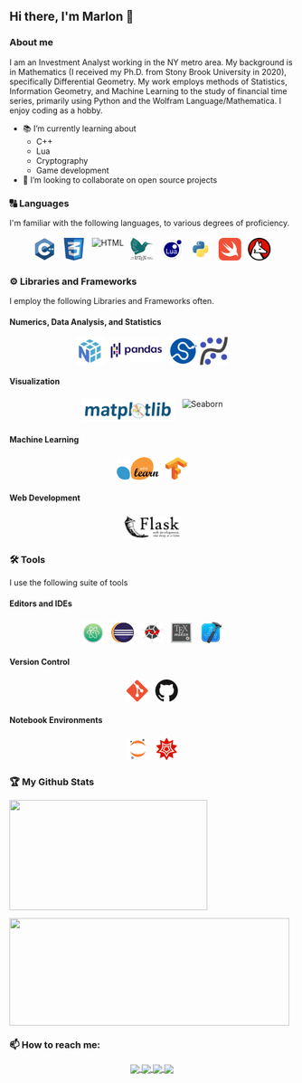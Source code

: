 <!--
**Marlon-Gomes/Marlon-Gomes** is a ✨ _special_ ✨ repository because its `README.md` (this file) appears on your GitHub profile.

Here are some ideas to get you started:

- 🔭 I’m currently working on ...
- 🌱 I’m currently learning ...
- 👯 I’m looking to collaborate on ...
- 🤔 I’m looking for help with ...
- 💬 Ask me about ...
- 📫 How to reach me: ...
- 😄 Pronouns: ...
- ⚡ Fun fact: ...
-->

## Hi there, I'm Marlon :wave:

### About me
I am an Investment Analyst working in the NY metro area. My background is in Mathematics (I received my Ph.D. from Stony Brook University in 2020), specifically Differential Geometry. My work employs methods of Statistics, Information Geometry, and Machine Learning to the study of financial time series, primarily using Python and the Wolfram Language/Mathematica. I enjoy coding as a hobby.

- :books: I’m currently learning about
    - C++
    - Lua
    - Cryptography
    - Game development
- :handshake: I’m looking to collaborate on open source projects


### :capital_abcd: Languages
I'm familiar with the following languages, to various degrees of proficiency.

<p align="center">
<img src="https://raw.githubusercontent.com/github/explore/180320cffc25f4ed1bbdfd33d4db3a66eeeeb358/topics/cpp/cpp.png" alt="CPP" height="40" style="vertical-align:top; margin:4px">
<img src="images/css.png" alt="CSS" height="40" style="vertical-align:top; margin:4px">
<img src="https://img.icons8.com/external-tal-revivo-shadow-tal-revivo/48/000000/external-html-5-is-a-software-solution-stack-that-defines-the-properties-and-behaviors-of-web-page-logo-shadow-tal-revivo.png" alt="HTML" height="40" style="vertical-align:top; margin:4px">
<img src="images/latex.png" alt="LaTeX" height="40" style="vertical-align:top; margin:4px">
<img src="https://raw.githubusercontent.com/github/explore/80688e429a7d4ef2fca1e82350fe8e3517d3494d/topics/lua/lua.png" alt = "Lua" height ="40" style = "vertical-align:top; margin:4px">
<img src="https://raw.githubusercontent.com/github/explore/80688e429a7d4ef2fca1e82350fe8e3517d3494d/topics/python/python.png" alt="Python" height="40" style="vertical-align:top; margin:4px">
<img src="https://raw.githubusercontent.com/github/explore/80688e429a7d4ef2fca1e82350fe8e3517d3494d/topics/swift/swift.png" alt="Swift" height="40" style="vertical-align:top; margin:4px">
<img src="images/Wolfram_Language_Logo_2016.svg" alt="Wolfram Language" height="40" style="vertical-align:top; margin:4px">
</p>

### :gear: Libraries and Frameworks

I employ the following Libraries and Frameworks often.

#### Numerics, Data Analysis, and Statistics
<p align="center">
    <img src="images/Numpy.svg" alt="Numpy" height="50" style="vertical-align:top; margin:0px">
    <img src="images/Pandas_logo.svg" alt="Pandas" height="40" style="vertical-align:top; margin:4px">
    <img src="images/Scipy.svg" alt="Scipy" height="50" style="vertical-align:top; margin:0px">
    <img src="images/Statsmodels.svg" alt="Statsmodels" height="50" style="vertical-align:top; margin:0px">
</p>

#### Visualization
<p align="center">
    <img src="images/matplotlib.svg" alt="Matplotlib" height="40" style="vertical-align:top; margin:4px">
    <img src="https://seaborn.pydata.org/_images/logo-wide-lightbg.svg" alt="Seaborn" height="40" style="vertical-align:top; margin:4px">
</p>

#### Machine Learning
<p align="center">
<img src="images/Scikit_learn_logo.svg" alt="SciKit Learn" height="40" style="vertical-align:top; margin:4px">
<img src="images/Tensorflow_logo.svg" alt="TensorFlow" height="40" style="vertical-align:top; margin:4px">
</p>

#### Web Development
<p align="center">
    <img src="images/flask-logo.png" alt="Flask" height="40" style="vertical-align:top; margin:4px">
</p>

### :hammer_and_wrench: Tools
I use the following suite of tools

#### Editors and IDEs
<p align="center">
<img src="https://raw.githubusercontent.com/github/explore/80688e429a7d4ef2fca1e82350fe8e3517d3494d/topics/atom/atom.png" alt="Atom" height="40" style="vertical-align:top; margin:4px">
<img src="images/Eclipse.png" alt="Eclipse" height="40" style="vertical-align:top; margin:4px">
<img src="images/spyder.png" alt="Spyder" height="40" style="vertical-align:top; margin:4px">
<img src="images/texmaker.png" alt="TeXMaker" height="40" style="vertical-align:top; margin:4px">
<img src="images/xcode.png" alt="Xcode" height="40" style="vertical-align:top; margin:4px">
</p>

#### Version Control

<p align="center">
<img src="images/git.png" alt="Git" height="40" style="vertical-align:top; margin:4px">
<img src="images/GitHub.png" alt="Github" height="40" style="vertical-align:top; margin:4px">
</p>

#### Notebook Environments
<p align="center">
<img src="https://raw.githubusercontent.com/github/explore/80688e429a7d4ef2fca1e82350fe8e3517d3494d/topics/jupyter-notebook/jupyter-notebook.png" alt="Jupyter Notebooks" height="40" style="vertical-align:top; margin:4px">
<img src="images/Mathematica_Logo.svg" alt="Mathematica" height="40" style="vertical-align:top; margin:4px">
</p>


### :trophy: My Github Stats
<p>
    <a href="https://github-readme-stats-git-master-marlon-gomes.vercel.app/api/top-langs/?username=marlon-gomes&count_private=true&layout=compact&langs_count=10&theme=radical&hide_border=true" target = "_blank" title ="Most used languages">
        <img align="center" src="https://github-readme-stats-git-master-marlon-gomes.vercel.app/api/top-langs/?username=marlon-gomes&count_private=true&layout=compact&langs_count=10&theme=radical&hide_border=true" width="350" height="195">
    </a>
</p>

<p>
    <a href="https://github-readme-stats-git-master-marlon-gomes.vercel.app/api?username=marlon-gomes&theme=radical&include_all_commits=true&count_private=true&custom_title=Activity%20Stats&show_icons=true&hide_border=true" target = "_blank" title = "GitHub Stats">
            <img align="center" src="https://github-readme-stats-git-master-marlon-gomes.vercel.app/api?username=marlon-gomes&theme=radical&include_all_commits=true&count_private=true&custom_title=Activity%20Stats&show_icons=true&hide_border=true" width="495" height = "190">
    </a>
</p>

### 📫 How to reach me:
<p align = "center">
<a href="https://marlon-gomes.github.io" target = "_blank">
    <img align="center" src="https://img.shields.io/badge/-Personal%20Webpage-white?style=flat-square&logo=Safari&logoColor=black&link=https://marlon-gomes.github.io">  
</a>
<a href="mailto:72144990+Marlon-Gomes@users.noreply.github.com" target = "_blank">
    <img align="center" src="https://img.shields.io/badge/Gmail-D14836?style=for-the-badge&logo=gmail&logoColor=white" height = 20>
</a>
<a href="https://www.linkedin.com/in/marlon-deoliveiragomes" target = "_blank">
    <img align="center" src="https://img.shields.io/badge/-LinkedIn-blue?style=flat-square&logo=Linkedin&logoColor=white&link=www.linkedin.com/in/marlon-deoliveiragomes">
</a>
<a href="https://github.com/marlon-gomes" target = "_blank">
    <img align="center" src="https://img.shields.io/github/followers/marlon-gomes?label=follow&style=social">
</a>
</p>
